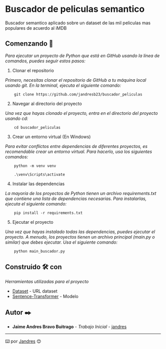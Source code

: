 # Buscador de peliculas semantico

Buscador semantico aplicado sobre un dataset de las mil peliculas mas populares de acuerdo al iMDB

## Comenzando 🚀

_Para ejecutar un proyecto de Python que está en GitHub usando la línea de comandos, puedes seguir estos pasos:_


1. Clonar el repositorio  

_Primero, necesitas clonar el repositorio de GitHub a tu máquina local usando git. En la terminal, ejecuta el siguiente comando:_
```
    git clone https://github.com/jandresb23/buscador_peliculas
```

2. Navegar al directorio del proyecto  

_Una vez que hayas clonado el proyecto, entra en el directorio del proyecto usando cd:_
```
    cd buscador_peliculas
```

3. Crear un entorno virtual (En Windows)  

_Para evitar conflictos entre dependencias de diferentes proyectos, es recomendable crear un entorno virtual. Para hacerlo, usa los siguientes comandos:_
```
    python -m venv venv
```
```
    .\venv\Scripts\activate
```

4. Instalar las dependencias  

_La mayoría de los proyectos de Python tienen un archivo requirements.txt que contiene una lista de dependencias necesarias. Para instalarlas, ejecuta el siguiente comando:_
```
    pip install -r requirements.txt
```

5. Ejecutar el proyecto  

_Una vez que hayas instalado todas las dependencias, puedes ejecutar el proyecto. A menudo, los proyectos tienen un archivo principal (main.py o similar) que debes ejecutar. Usa el siguiente comando:_
```
    python main_buscador.py
```


## Construido 🛠️ con

_Herramientas utilizadas para el proyecto_

* [Dataset](https://www.kaggle.com/datasets/omarhanyy/imdb-top-1000?resource=download) - URL dataset
* [Sentence-Transformer](https://huggingface.co/sentence-transformers/all-MiniLM-L6-v2) - Modelo


## Autor ✒️

* **Jaime Andres Bravo Buitrago** - *Trabajo Inicial* - [jandres](https://github.com/jandresb23)


---
⌨️ por [Jandres](https://github.com/jandresb23) 😊